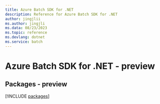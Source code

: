 ```yaml
---
title: Azure Batch SDK for .NET
description: Reference for Azure Batch SDK for .NET
author: jingjlii
ms.author: jingjli
ms.data: 08/23/2023
ms.topic: reference
ms.devlang: dotnet
ms.service: batch
---
```

# Azure Batch SDK for .NET - preview
## Packages - preview
[!INCLUDE [packages](batch-index.md)]